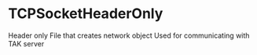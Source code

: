 # TCPSocketHeaderOnly
Header only File that creates network object Used for communicating with TAK server
